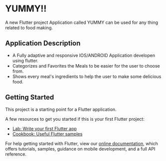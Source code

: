 # YUMMY!!

A new Flutter project Application called YUMMY can be used for any thing related to food making.

## Application Description 
- A Fully adaptive and responsive IOS/ANDROID Application developen using flutter.
- Categorizes and Favorites the Meals to be easier for the user to choose from.
- Shows every meal's ingredients to help the user to make some delicious food.

## Getting Started

This project is a starting point for a Flutter application.

A few resources to get you started if this is your first Flutter project:

- [Lab: Write your first Flutter app](https://flutter.dev/docs/get-started/codelab)
- [Cookbook: Useful Flutter samples](https://flutter.dev/docs/cookbook)

For help getting started with Flutter, view our
[online documentation](https://flutter.dev/docs), which offers tutorials,
samples, guidance on mobile development, and a full API reference.
